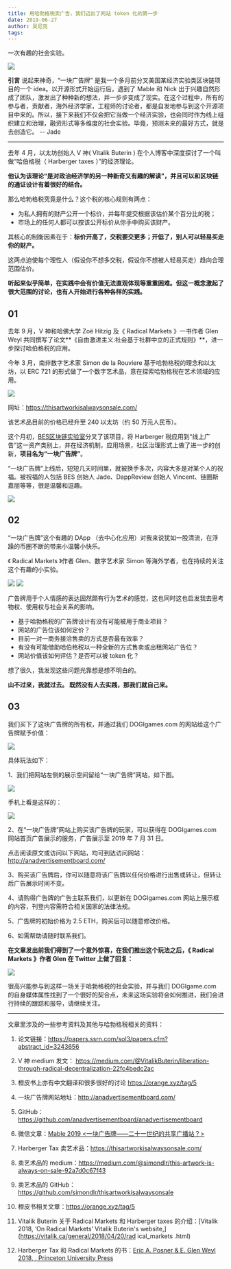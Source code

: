 ```yaml
---
title: 用哈勃格税卖广告，我们迈出了网站 token 化的第一步
date: 2019-06-27
author: 吴尼克
tags: 
---
```


一次有趣的社会实验。

<!--more-->

![](https://cosmosrepair-1257028016.cos.ap-beijing.myqcloud.com/2019-06-27-1821561608486_.pic_hd.jpg)

**引言**  说起来神奇，“一块广告牌” 是我一个多月前分叉美国某经济实验类区块链项目的一个 idea。以开源形式开始运行后，遇到了 Mable 和 Nick 出于兴趣自然形成了团队，激发出了种种新的想法，并一步步变成了现实。在这个过程中，所有的参与者，贡献者，海外经济学家，工程师的讨论者，都是自发地参与到这个开源项目中来的。所以，接下来我们不仅会把它当做一个经济实验，也会同时作为线上组织建立和治理，融资形式等多维度的社会实验。毕竟，预测未来的最好方式，就是去创造它。 --  Jade

- - - - - 

去年 4 月，以太坊创始人 V 神( Vitalik Buterin ) 在个人博客中深度探讨了一个叫做“哈伯格税（ Harberger taxes ）”的经济理论。

**他认为该理论“是对政治经济学的另一种新奇又有趣的解读”，并且可以和区块链的通证设计有着很好的结合。**

那么哈勃格税究竟是什么？这个税的核心规则有两点：
- 为私人拥有的财产公开一个标价，并每年提交根据该估价某个百分比的税；
- 市场上的任何人都可以按该公开标价从你手中购买该财产。

其核心的制衡因素在于：**标价开高了，交税要交更多；开低了，别人可以轻易买走你的财产。**

这两点迫使每个理性人（假设你不想多交税，假设你不想被人轻易买走）趋向合理范围估价。

**听起来似乎简单，在实践中会有价值无法直观体现等重重困难。但这一概念激起了很大范围的讨论，也有人开始进行各种各样的实践。**

## 01 

去年 9 月，V 神和哈佛大学 Zoë Hitzig 及《 Radical Markets 》一书作者 Glen Weyl 共同撰写了论文**《自由激进主义:社会基于社群中立的正式规则》**，进一步探讨哈伯格税的应用。

今年 3 月，南非数字艺术家 Simon de la Rouviere 基于哈勃格税的理念和以太坊，以 ERC 721 的形式做了一个数字艺术品，意在探索哈勃格税在艺术领域的应用。

![](https://cosmosrepair-1257028016.cos.ap-beijing.myqcloud.com/2019-06-27-640%20-%202019-06-27T135307.905.jpeg)

网址：<https://thisartworkisalwaysonsale.com/>

该艺术品目前的价格已经升至 240 以太坊（约 50 万元人民币）。

这个月初，[BES区块链实验室](http://beslab.xyz)分叉了该项目，将 Harberger 税应用到“线上广告”这一资产类别上，并在经济机制，应用场景，社区治理形式上做了进一步的创新，**项目名为“一块广告牌”**。

“一块广告牌”上线后，短短几天时间里，就被换手多次，内容大多是对某个人的祝福。被祝福的人包括 BES 创始人 Jade、DappReview 创始人 Vincent、链圈斯嘉丽等等，很是温馨和逗趣。

![](https://cosmosrepair-1257028016.cos.ap-beijing.myqcloud.com/2019-06-27-640%20-%202019-06-27T135434.618.jpeg)
 
## 02 

“一块广告牌”这个有趣的 DApp （去中心化应用）对我来说犹如一股清流，在浮躁的币圈不断的带来小温馨小快乐。

《 Radical Markets 》作者 Glen、数字艺术家 Simon 等海外学者，也在持续的关注这个有趣的小实验。

![](https://cosmosrepair-1257028016.cos.ap-beijing.myqcloud.com/2019-06-27-640%20-%202019-06-27T135531.521.jpeg)
![](https://cosmosrepair-1257028016.cos.ap-beijing.myqcloud.com/2019-06-27-0%20-3-.jpeg)

广告牌用于个人情感的表达固然颇有行为艺术的感觉，这也同时这也启发我去思考物权、使用权与社会关系的影响。
- 基于哈勃格税的广告牌设计有没有可能被用于商业项目？
- 网站的广告位该如何定价？
- 目前一对一商务接洽售卖的方式是否最有效率？
- 有没有可能借助哈伯格税以一种全新的方式售卖或出租网站广告位？
- 网站价值该如何评估？是否可以被 token 化？

想了很久，我发现这些问题光靠想是想不明白的。

**山不过来，我就过去。
既然没有人去实践，那我们就自己来。**

## 03 

我们买下了这块广告牌的所有权，并通过我们 DOGIgames.com 的网站给这个广告牌赋予价值：

![](https://cosmosrepair-1257028016.cos.ap-beijing.myqcloud.com/2019-06-27-0%20-4-.jpeg)

具体玩法如下：

1、我们把网站左侧的展示空间留给“一块广告牌”网站，如下图。

![](https://cosmosrepair-1257028016.cos.ap-beijing.myqcloud.com/2019-06-27-640%20-%202019-06-27T135739.009.jpeg) 

手机上看是这样的：

![](https://cosmosrepair-1257028016.cos.ap-beijing.myqcloud.com/2019-06-27-640%20-%202019-06-27T135755.715.jpeg) 

2、在“一块广告牌”网站上购买该广告牌的玩家，可以获得在 DOGIgames.com 网站首页广告展示的服务，广告展示至 2019 年 7 月 31 日。

点击阅读原文或访问以下网站，均可到达访问网站：<http://anadvertisementboard.com/>

3、购买该广告牌后，你可以随意将该广告牌以任何价格进行出售或转让，但转让后广告展示时间不变。

4、请购得广告牌的广告主联系我们，以更新在 DOGIgames.com 网站上展示框的内容，刊登内容需符合相关国家的法律法规。

5、广告牌的初始价格为 2.5 ETH，购买后可以随意修改价格。

6、如需帮助请随时联系我们。

**在文章发出前我们得到了一个意外惊喜，在我们推出这个玩法之后，《 Radical Markets 》作者 Glen 在 Twitter 上做了回复：**

![](https://cosmosrepair-1257028016.cos.ap-beijing.myqcloud.com/2019-06-27-0%20-2-.jpeg)

很高兴能参与到这样一场关于哈勃格税的社会实验，并与我们 DOGIgame.com 的自身媒体属性找到了一个很好的契合点，未来这场实验将会如何推进，我们会进行持续的跟踪和报导，请继续关注。

- - - - - 

文章里涉及的一些参考资料及其他与哈勃格税相关的资料：

1. 论文链接：<https://papers.ssrn.com/sol3/papers.cfm?abstract_id=3243656>

2. V 神 medium 发文： <https://medium.com/@VitalikButerin/liberation-through-radical-decentralization-22fc4bedc2ac>

3. 橙皮书上亦有中文翻译和很多很好的讨论 <https://orange.xyz/tag/5>

4. 一块广告牌网站地址：<http://anadvertisementboard.com/>

5. GitHub：<https://github.com/anadvertisementboard/anadvertisementboard>

6. 微信文章：[Mable 2019 <一块广告牌——二十一世纪的共享广播站？>](https://mp.weixin.qq.com/s/NCjncWZAMEn-lljXKRMM6w)

7. Harberger Tax 卖艺术品：<https://thisartworkisalwaysonsale.com/>

8. 卖艺术品的 medium：<https://medium.com/@simondlr/this-artwork-is-always-on-sale-92a7d0c67f43>

9. 卖艺术品的 GitHub：<https://github.com/simondlr/thisartworkisalwaysonsale>

10. 橙皮书相关文章：<https://orange.xyz/tag/5>

11. Vitalik Buterin 关于 Radical Markets 和 Harberger taxes 的介绍：[Vitalik  2018, ‘On Radical Markets’  Vitalik Buterin's website,](https://vitalik.ca/general/2018/04/20/rad ical_markets .html)

12. Harberger Tax 和 Radical Markets 的书：[Eric A. Posner & E. Glen Weyl 2018, <Radical Markets: Uprooting Capitalism and Democracy for a Just Society>, Princeton University Press](https://www.amazon.com/Radical-Markets-Uprooting-Capitalism-Democracy/dp/0691177503)